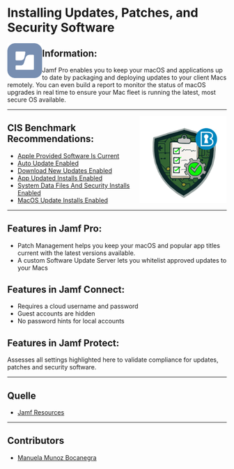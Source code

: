 # Installing Updates, Patches, and Security Software

<img align= "left" src="https://github.com/apfelwerk/JamfProtectInsights/blob/main/Extra/Jamf%20Logo.png" width="80">

## Information:

Jamf Pro enables you to keep your macOS and applications up to date by packaging and deploying updates to your client Macs remotely. You can even build a report to monitor the status of macOS upgrades in real time to ensure your Mac fleet is running the latest, most secure OS available.

----
<img align= "right" src="https://github.com/apfelwerk/JamfProtectInsights/blob/main/Extra/CIS-macOS-Security.png" width="200">

## CIS Benchmark Recommendations:

* [Apple Provided Software Is Current](https://github.com/apfelwerk/JamfProtectInsights/blob/main/NetworkingType/CIS_4.1_Bonjour%20Advertising%20Service%20Disabled/FirstInfo_4.1.md)
* [Auto Update Enabled](https://github.com/apfelwerk/JamfProtectInsights/blob/main/NetworkingType/CIS_4.2_Wi-Fi%20Status%20In%20Menu%20Bar/FirstInfo_4.2.md)
* [Download New Updates Enabled](https://github.com/apfelwerk/JamfProtectInsights/blob/main/NetworkingType/CIS_4.4_Http%20Server%20Is%20Not%20Running/FirstInfo_4.4.md)
* [App Updated Installs Enabled](https://github.com/apfelwerk/JamfProtectInsights/blob/main/NetworkingType/CIS_4.5_NFS%20Server%20Is%20Not%20Running/FirstInfo_4.5.md)
* [System Data Files And Security Installs Enabled](https://github.com/apfelwerk/JamfProtectInsights/blob/main/NetworkingType/CIS_4.5_NFS%20Server%20Is%20Not%20Running/FirstInfo_4.5.md)
* [MacOS Update Installs Enabled](https://github.com/apfelwerk/JamfProtectInsights/blob/main/NetworkingType/CIS_4.5_NFS%20Server%20Is%20Not%20Running/FirstInfo_4.5.md)

-----
## Features in Jamf Pro:

- Patch Management helps you keep your macOS and popular app titles current with the latest versions available.
- A custom Software Update Server lets you whitelist approved updates to your Macs

## Features in Jamf Connect:

- Requires a cloud username and password
- Guest accounts are hidden
- No password hints for local accounts

## Features in Jamf Protect:

Assesses all settings highlighted here to validate compliance for updates, patches and security software.

---
## Quelle
* [Jamf Resources](https://www.jamf.com/resources/white-papers/macos-security-checklist/)

----
## Contributors
* [Manuela Munoz Bocanegra](https://github.com/manuelamunoz)